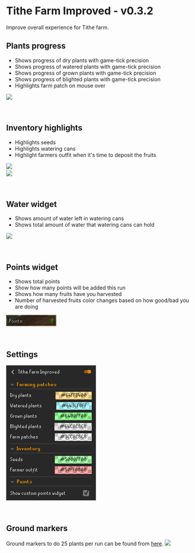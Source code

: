 # Tithe Farm Improved - v0.3.2
Improve overall experience for Tithe farm.

## Plants progress
* Shows progress of dry plants with game-tick precision
* Shows progress of watered plants with game-tick precision
* Shows progress of grown plants with game-tick precision
* Shows progress of blighted plants with game-tick precision
* Highlights farm patch on mouse over

![](./img/plants.png)

<br>

## Inventory highlights
* Highlights seeds
* Highlights watering cans
* Highlight farmers outfit when it's time to deposit the fruits

![](./img/inventory.png)  
![](./img/farmers_outfit.png)

<br>

## Water widget
* Shows amount of water left in watering cans
* Shows total amount of water that watering cans can hold

![](./img/water.png)

<br>

## Points widget
* Shows total points
* Show how many points will be added this run
* Shows how many fruits have you harvested
* Number of harvested fruits color changes based on how good/bad you are doing

![](./img/points.png)

<br>

## Settings
![](./img/settings.png)

<br>

## Ground markers
Ground markers to do 25 plants per run can be found from [here](./groundmarkers.txt). 
![](./img/groundmarkers.png)